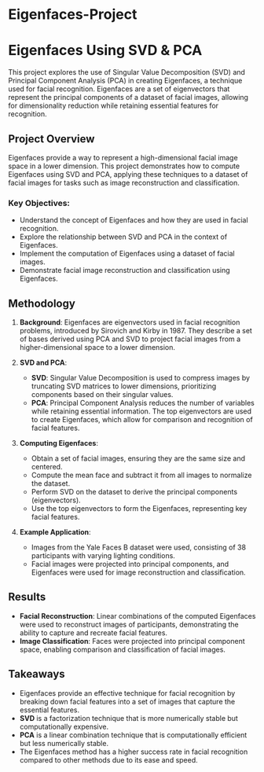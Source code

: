 # Eigenfaces-Project

# Eigenfaces Using SVD & PCA

This project explores the use of Singular Value Decomposition (SVD) and Principal Component Analysis (PCA) in creating Eigenfaces, a technique used for facial recognition. Eigenfaces are a set of eigenvectors that represent the principal components of a dataset of facial images, allowing for dimensionality reduction while retaining essential features for recognition.

## Project Overview

Eigenfaces provide a way to represent a high-dimensional facial image space in a lower dimension. This project demonstrates how to compute Eigenfaces using SVD and PCA, applying these techniques to a dataset of facial images for tasks such as image reconstruction and classification.

### Key Objectives:
- Understand the concept of Eigenfaces and how they are used in facial recognition.
- Explore the relationship between SVD and PCA in the context of Eigenfaces.
- Implement the computation of Eigenfaces using a dataset of facial images.
- Demonstrate facial image reconstruction and classification using Eigenfaces.

## Methodology

1. **Background**: Eigenfaces are eigenvectors used in facial recognition problems, introduced by Sirovich and Kirby in 1987. They describe a set of bases derived using PCA and SVD to project facial images from a higher-dimensional space to a lower dimension.

2. **SVD and PCA**:
   - **SVD**: Singular Value Decomposition is used to compress images by truncating SVD matrices to lower dimensions, prioritizing components based on their singular values.
   - **PCA**: Principal Component Analysis reduces the number of variables while retaining essential information. The top eigenvectors are used to create Eigenfaces, which allow for comparison and recognition of facial features.

3. **Computing Eigenfaces**:
   - Obtain a set of facial images, ensuring they are the same size and centered.
   - Compute the mean face and subtract it from all images to normalize the dataset.
   - Perform SVD on the dataset to derive the principal components (eigenvectors).
   - Use the top eigenvectors to form the Eigenfaces, representing key facial features.

4. **Example Application**:
   - Images from the Yale Faces B dataset were used, consisting of 38 participants with varying lighting conditions.
   - Facial images were projected into principal components, and Eigenfaces were used for image reconstruction and classification.

## Results

- **Facial Reconstruction**: Linear combinations of the computed Eigenfaces were used to reconstruct images of participants, demonstrating the ability to capture and recreate facial features.
- **Image Classification**: Faces were projected into principal component space, enabling comparison and classification of facial images.

## Takeaways

- Eigenfaces provide an effective technique for facial recognition by breaking down facial features into a set of images that capture the essential features.
- **SVD** is a factorization technique that is more numerically stable but computationally expensive.
- **PCA** is a linear combination technique that is computationally efficient but less numerically stable.
- The Eigenfaces method has a higher success rate in facial recognition compared to other methods due to its ease and speed.

